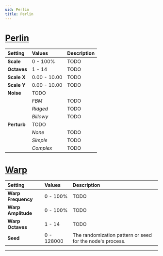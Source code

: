 ```yaml
---
uid: Perlin
title: Perlin
---
```


# [Perlin](#tab/tabid-a)
| Setting            | Values       | Description                                               |
| :----------------- | :----------- | :-------------------------------------------------------- |
| **Scale**          | 0 - 100%  | TODO                                                     |
| **Octaves**        | 1 - 14       | TODO                                                     |
| **Scale X**        | 0.00 - 10.00 | TODO                                               |
| **Scale Y**        | 0.00 - 10.00 | TODO                                               |
| **Noise**          | TODO        |
|                    | *FBM*        | TODO                                                     |
|                    | *Ridged*     | TODO                                                     |
|                    | *Billowy*    | TODO                                                     |
| **Perturb**        | TODO        |
|                    | *None*       | TODO                                                     |
|                    | *Simple*     | TODO                                                     |
|                    | *Complex*    | TODO                                                     |

# [Warp](#tab/tabid-b)
| Setting            | Values       | Description                                               |
| :----------------- | :----------- | :-------------------------------------------------------- |
| **Warp Frequency** | 0 - 100%  | TODO                                                     |
| **Warp Amplitude** | 0 - 100%  | TODO                                                     |
| **Warp Octaves**   | 1 - 14       | TODO                                                     |
| **Seed**           | 0 - 128000   | The randomization pattern or seed for the node's process. |




***

<!--examples-->